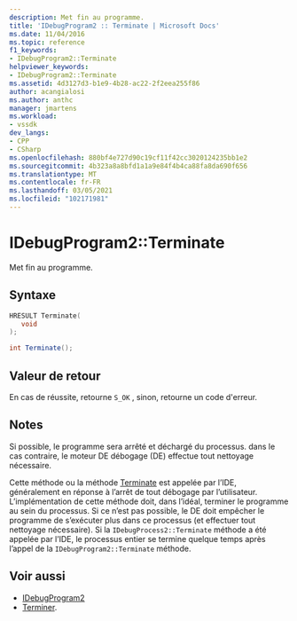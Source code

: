 ```yaml
---
description: Met fin au programme.
title: 'IDebugProgram2 :: Terminate | Microsoft Docs'
ms.date: 11/04/2016
ms.topic: reference
f1_keywords:
- IDebugProgram2::Terminate
helpviewer_keywords:
- IDebugProgram2::Terminate
ms.assetid: 4d3127d3-b1e9-4b28-ac22-2f2eea255f86
author: acangialosi
ms.author: anthc
manager: jmartens
ms.workload:
- vssdk
dev_langs:
- CPP
- CSharp
ms.openlocfilehash: 880bf4e727d90c19cf11f42cc3020124235bb1e2
ms.sourcegitcommit: 4b323a8a8bfd1a1a9e84f4b4ca88fa8da690f656
ms.translationtype: MT
ms.contentlocale: fr-FR
ms.lasthandoff: 03/05/2021
ms.locfileid: "102171981"
---
```

# <a name="idebugprogram2terminate"></a>IDebugProgram2::Terminate
Met fin au programme.

## <a name="syntax"></a>Syntaxe

```cpp
HRESULT Terminate( 
   void 
);
```

```csharp
int Terminate();
```

## <a name="return-value"></a>Valeur de retour
 En cas de réussite, retourne `S_OK` , sinon, retourne un code d'erreur.

## <a name="remarks"></a>Notes
 Si possible, le programme sera arrêté et déchargé du processus. dans le cas contraire, le moteur DE débogage (DE) effectue tout nettoyage nécessaire.

 Cette méthode ou la méthode [Terminate](../../../extensibility/debugger/reference/idebugprocess2-terminate.md) est appelée par l’IDE, généralement en réponse à l’arrêt de tout débogage par l’utilisateur. L’implémentation de cette méthode doit, dans l’idéal, terminer le programme au sein du processus. Si ce n’est pas possible, le DE doit empêcher le programme de s’exécuter plus dans ce processus (et effectuer tout nettoyage nécessaire). Si la `IDebugProcess2::Terminate` méthode a été appelée par l’IDE, le processus entier se termine quelque temps après l’appel de la `IDebugProgram2::Terminate` méthode.

## <a name="see-also"></a>Voir aussi
- [IDebugProgram2](../../../extensibility/debugger/reference/idebugprogram2.md)
- [Terminer](../../../extensibility/debugger/reference/idebugprocess2-terminate.md).
